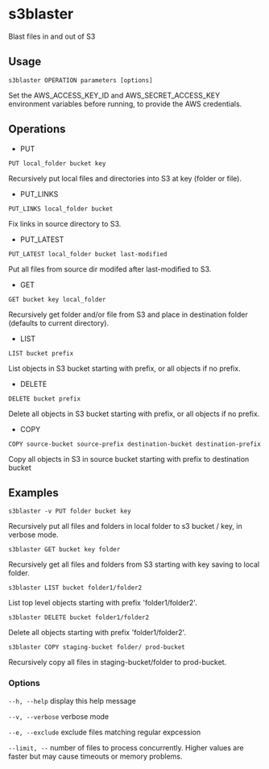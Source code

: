 # s3blaster

Blast files in and out of S3

## Usage

```s3blaster OPERATION parameters [options]```

Set the AWS_ACCESS_KEY_ID and AWS_SECRET_ACCESS_KEY environment variables
before running, to provide the AWS credentials.

## Operations


* PUT

```PUT local_folder bucket key```

Recursively put local files and directories into S3 at key (folder or file).


* PUT_LINKS

```PUT_LINKS local_folder bucket ```

Fix links in source directory to S3.


* PUT_LATEST

```PUT_LATEST local_folder bucket last-modified ```

Put all files from source dir modifed after last-modified to S3.


* GET

```GET bucket key local_folder```

Recursively get folder and/or file from S3 and place in destination folder (defaults to current directory).


* LIST

```LIST bucket prefix```

List objects in S3 bucket starting with prefix, or all objects if no prefix.


* DELETE

```DELETE bucket prefix```

Delete all objects in S3 bucket starting with prefix, or all objects if no prefix.


* COPY

```COPY source-bucket source-prefix destination-bucket destination-prefix```

Copy all objects in S3 in source bucket starting with prefix to destination bucket


## Examples

```s3blaster -v PUT folder bucket key```

Recursively put all files and folders in local folder to s3 bucket / key, in verbose mode.

```s3blaster GET bucket key folder```

Recursively get all files and folders from S3 starting with key saving to local folder.

```s3blaster LIST bucket folder1/folder2```

List top level objects starting with prefix 'folder1/folder2'.

```s3blaster DELETE bucket folder1/folder2```

Delete all objects starting with prefix 'folder1/folder2'.

```s3blaster COPY staging-bucket folder/ prod-bucket```

Recursively copy all files in staging-bucket/folder to prod-bucket.


### Options

```--h, --help```
display this help message

```--v, --verbose```
verbose mode

```--e, --exclude```
exclude files matching regular expcession

```--limit, --```
number of files to process concurrently. Higher values are faster but may cause timeouts or memory problems.

